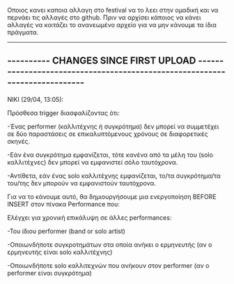 Οποιος κανει καποια αλλαγη στο festival να το λεει στην ομαδική και να περνάει τις αλλαγές στο github. 
Πριν να αρχίσει κάποιος να κάνει αλλαγές να κοιτάζει το ανανεωμένο αρχείο για να μην κάνουμε τα ίδια πράγματα.

------------------------------------------------------------------------------------------------------------------------
----------    CHANGES SINCE FIRST UPLOAD     ---------------------------------------------------------------------------
------------------------------------------------------------------------------------------------------------------------

NIKI (29/04, 13:05):

Πρόσθεσα trigger διασφαλίζοντας ότι:

-Ένας performer (καλλιτέχνης ή συγκρότημα) δεν μπορεί να συμμετέχει σε δύο παραστάσεις σε επικαλυπτόμενους χρόνους σε διαφορετικές σκηνές.

-Εάν ένα συγκρότημα εμφανίζεται, τότε κανένα από τα μέλη του (solo καλλιτέχνες) δεν μπορεί να εμφανιστεί σόλο ταυτόχρονα.

-Αντίθετα, εάν ένας solo καλλιτέχνης εμφανίζεται, το/τα συγκρότημα/τα του/της δεν μπορούν να εμφανιστούν ταυτόχρονα.

Για να το κάνουμε αυτό, θα δημιουργήσουμε μια ενεργοποίηση BEFORE INSERT στον πίνακα Performance που:

Ελέγχει για χρονική επικάλυψη σε άλλες performances:

-Του ίδιου performer (band or solo artist)

-Οποιωνδήποτε συγκροτημάτων στα οποία ανήκει ο ερμηνευτής (αν ο ερμηνευτής είναι solo καλλιτέχνης)

-Οποιωνδήποτε solo καλλιτεχνών που ανήκουν στον performer (αν ο performer είναι συγκρότημα)
